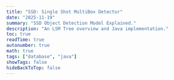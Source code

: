 ```yaml
---
title: "SSD: Single Shot MultiBox Detector"
date: "2025-11-19"
summary: "SSD Object Detection Model Explained."
description: "An LSM Tree overview and Java implementation."
toc: true
readTime: true
autonumber: true
math: true
tags: ["database", "java"]
showTags: false
hideBackToTop: false
---
```



